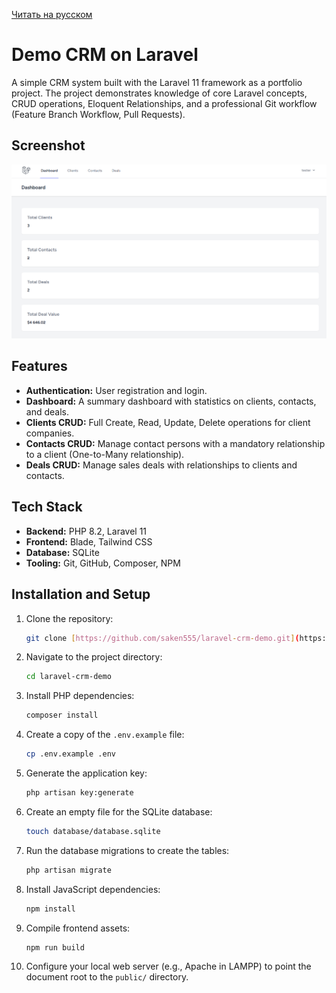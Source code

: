 [Читать на русском](README.ru.md)

# Demo CRM on Laravel

A simple CRM system built with the Laravel 11 framework as a portfolio project. The project demonstrates knowledge of core Laravel concepts, CRUD operations, Eloquent Relationships, and a professional Git workflow (Feature Branch Workflow, Pull Requests).

## Screenshot
![Dashboard Screenshot](https://github.com/saken555/laravel-crm-demo/blob/main/img.png?raw=true)

## Features

* **Authentication:** User registration and login.
* **Dashboard:** A summary dashboard with statistics on clients, contacts, and deals.
* **Clients CRUD:** Full Create, Read, Update, Delete operations for client companies.
* **Contacts CRUD:** Manage contact persons with a mandatory relationship to a client (One-to-Many relationship).
* **Deals CRUD:** Manage sales deals with relationships to clients and contacts.

## Tech Stack

* **Backend:** PHP 8.2, Laravel 11
* **Frontend:** Blade, Tailwind CSS
* **Database:** SQLite
* **Tooling:** Git, GitHub, Composer, NPM

## Installation and Setup

1.  Clone the repository:
    ```bash
    git clone [https://github.com/saken555/laravel-crm-demo.git](https://github.com/saken555/laravel-crm-demo.git)
    ```
2.  Navigate to the project directory:
    ```bash
    cd laravel-crm-demo
    ```
3.  Install PHP dependencies:
    ```bash
    composer install
    ```
4.  Create a copy of the `.env.example` file:
    ```bash
    cp .env.example .env
    ```
5.  Generate the application key:
    ```bash
    php artisan key:generate
    ```
6.  Create an empty file for the SQLite database:
    ```bash
    touch database/database.sqlite
    ```
7.  Run the database migrations to create the tables:
    ```bash
    php artisan migrate
    ```
8.  Install JavaScript dependencies:
    ```bash
    npm install
    ```
9.  Compile frontend assets:
    ```bash
    npm run build
    ```
10. Configure your local web server (e.g., Apache in LAMPP) to point the document root to the `public/` directory.
